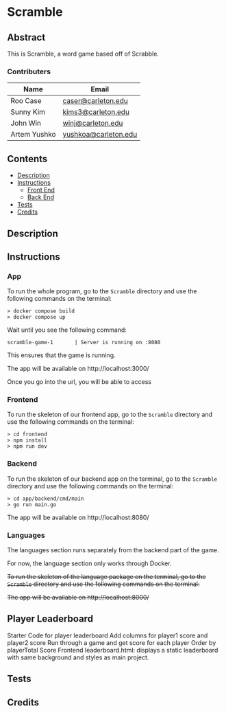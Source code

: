 # Scramble

## Abstract
This is Scramble, a word game based off of Scrabble. 

### Contributers
|Name|Email|  
|----|-----|  
|Roo Case|caser@carleton.edu|
|Sunny Kim|kims3@carleton.edu|
|John Win|winj@carleton.edu|
|Artem Yushko|yushkoa@carleton.edu|

## Contents
- [Description](#description)
- [Instructions](#instructions)
    - [Front End](#frontend)
    - [Back End](#backend)
- [Tests](#tests)
- [Credits](#credits)

## Description

## Instructions

### App
To run the whole program, go to the `Scramble` directory and use the following commands on the terminal:

```terminal
> docker compose build
> docker compose up
```

Wait until you see the following command:

```terminal
scramble-game-1       | Server is running on :8080
```

This ensures that the game is running. 

The app will be available on http://localhost:3000/

Once you go into the url, you will be able to access 



### Frontend
To run the skeleton of our frontend app, go to the `Scramble` directory and use the following commands on the terminal:
```terminal
> cd frontend
> npm install
> npm run dev
```

### Backend
To run the skeleton of our backend app on the terminal, go to the `Scramble` directory and use the following commands on the terminal:

```terminal
> cd app/backend/cmd/main
> go run main.go
```

The app will be available on http://localhost:8080/


### Languages
The languages section runs separately from the backend part of the game. 

For now, the language section only works through Docker. 

~~To run the skeleton of the language package on the terminal, go to the `Scramble` directory and use the following commands on the terminal:~~

 
<!-- ```terminal
> cd app/languages/cmd/main
> go run main.go
``` -->


~~The app will be available on http://localhost:8000/~~




## Player Leaderboard
Starter Code for player leaderboard
Add columns for player1 score and player2 score
Run through a game and get score for each player 
Order by playerTotal Score
Frontend
leaderboard.html: displays a static leaderboard with same background and styles
as main project. 

## Tests

## Credits